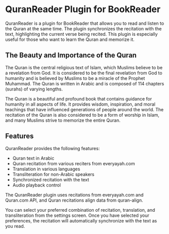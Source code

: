 # QuranReader Plugin for BookReader

QuranReader is a plugin for BookReader that allows you to read and listen to the Quran at the same time. The plugin synchronizes the recitation with the text, highlighting the current verse being recited. This plugin is especially useful for those who want to learn the Quran and memorize it.

## The Beauty and Importance of the Quran

The Quran is the central religious text of Islam, which Muslims believe to be a revelation from God. It is considered to be the final revelation from God to humanity and is believed by Muslims to be a miracle of the Prophet Muhammad. The Quran is written in Arabic and is composed of 114 chapters (surahs) of varying lengths.

The Quran is a beautiful and profound book that contains guidance for humanity in all aspects of life. It provides wisdom, inspiration, and moral teachings that have influenced generations of people around the world. The recitation of the Quran is also considered to be a form of worship in Islam, and many Muslims strive to memorize the entire Quran.

## Features

QuranReader provides the following features:

- Quran text in Arabic
- Quran recitation from various reciters from everyayah.com
- Translation in various languages
- Transliteration for non-Arabic speakers
- Synchronized recitation with the text
- Audio playback control

The QuranReader plugin uses recitations from everyayah.com and Quran.com API, and Quran recitations align data from quran-align.

You can select your preferred combination of recitation, translation, and transliteration from the settings screen. Once you have selected your preferences, the recitation will automatically synchronize with the text as you read.

